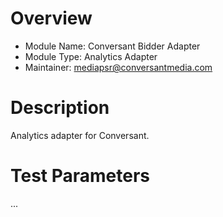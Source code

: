 # Overview
- Module Name: Conversant Bidder Adapter
- Module Type: Analytics Adapter
- Maintainer: mediapsr@conversantmedia.com

# Description

Analytics adapter for Conversant.

# Test Parameters
...
